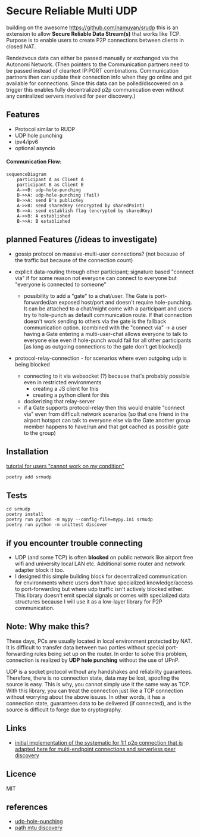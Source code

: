Secure Reliable Multi UDP
====

building on the awesome https://github.com/namuyan/srudp this is an extension to allow **Secure Reliable Data Stream(s)** that works like TCP.
Purpose is to enable users to create P2P connections between clients in closed NAT.

Rendezvous data can either be passed manually or exchanged via the Autonomi Network. 
    (Then pointers to the Communication partners need to be passed instead of cleartext IP:PORT combinations. Communication partners then can update their connection info when they go online and get available for connections. Since this data can be polled/discovered on a trigger this enables fully decentralized p2p communication even without any centralized servers involved for peer discovery.)

Features
----
* Protocol similar to RUDP
* UDP hole punching
* ipv4/ipv6
* optional asyncio

#### Communication Flow:

```mermaid
sequenceDiagram
    participant A as Client A
    participant B as Client B
    A->>B: udp-hole-punching
    B->>A: udp-hole-punching (fail)
    B->>A: send B's publicKey
    A->>B: send sharedKey (encrypted by sharedPoint)
    B->>A: send establish flag (encrypted by sharedKey) 
    A->>B: A established
    B->>A: B established
```

planned Features (/ideas to investigate)
----

- gossip protocol on massive-multi-user connections? (not because of the traffic but because of the connection count)

- explicit data-routing through other participant; signature based "connect via" if for some reason not everyone can connect to everyone but "everyone is connected to someone"
    - possibility to add a "gate" to a chat/user. The Gate is port-forwarded/an exposed host/port and doesn't require hole-punching. It can be attached to a chat/might come with a participant and users try to hole-punch as default communication route. If that connection doesn't work sending to others via the gate is the fallback communication option. (combined with the "connect via" -> a user having a Gate entering a multi-user-chat allows everyone to talk to everyone else even if hole-punch would fail for all other participants [as long as outgoing connections to the gate don't get blocked])
- protocol-relay-connection - for scenarios where even outgoing udp is being blocked
    - connecting to it via websocket (?) because that's probably possible even in restricted environments
      - creating a JS client for this
      - creating a python client for this
    - dockerizing that relay-server
    - if a Gate supports protocol-relay then this would enable "connect via" even from difficult network scenarios (so that one friend in the airport hotspot can talk to everyone else via the Gate another group member happens to have/run and that got cached as possible gate to the group)


Installation
----
[tutorial for users "cannot work on my condition"](TUTORIAL.md)
```bash
poetry add srmudp
```

Tests
----
```commandline
cd srmudp
poetry install
poetry run python -m mypy --config-file=mypy.ini srmudp
poetry run python -m unittest discover
```

if you encounter trouble connecting
----
* UDP (and some TCP) is often **blocked** on public network
like airport free wifi and university local LAN etc.
Additional some router and network adapter block it too.
* I designed this simple building block for decentralized communication for environments where users don't have specialized knowledge/access to port-forwarding but where udp traffic isn't actively blocked either.
This library doesn't emit special signals or comes with specialized data structures because I will use it as a low-layer library for P2P communication.

Note: Why make this?
----
These days, PCs are usually located in local environment protected by NAT.
It is difficult to transfer data between two parties without special port-forwarding rules being set up on the router.
In order to solve this problem, connection is realized by **UDP hole punching** without the use of UPnP.

UDP is a socket protocol without any handshakes and reliability guarantees.
Therefore, there is no connection state, data may be lost,
spoofing the source is easy. This is why, you cannot simply use it the same way as TCP.
With this library, you can treat the connection just like a TCP connection without worrying about the above issues.
In other words, it has a connection state, guarantees data to be delivered (if connected), and is the source is difficult to forge due to cryptography.

Links
----
* [initial implementation of the systematic for 1:1 p2p connection that is adapted here for multi-endpoint connections and serverless peer discovery](https://github.com/namuyan/srmudp)

Licence
----
MIT

## references
* [udp-hole-punching](https://bford.info/pub/net/p2pnat/)
* [path mtu discovery](https://github.com/namuyan/srmudp)